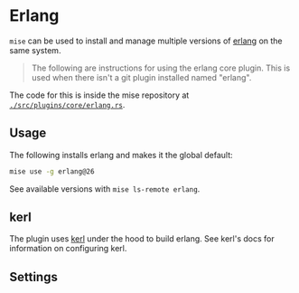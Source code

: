 # Erlang

`mise` can be used to install and manage multiple versions of [erlang](https://www.erlang.org/) on the same system.

> The following are instructions for using the erlang core plugin.
> This is used when there isn't a git plugin installed named "erlang".

The code for this is inside the mise repository at
[`./src/plugins/core/erlang.rs`](https://github.com/jdx/mise/blob/main/src/plugins/core/erlang.rs).

## Usage

The following installs erlang and makes it the global default:

```sh
mise use -g erlang@26
```

See available versions with `mise ls-remote erlang`.

## kerl

The plugin uses [kerl](https://github.com/kerl/kerl) under the hood to build erlang.
See kerl's docs for information on configuring kerl.

## Settings

<script setup>
import Settings from '/components/settings.vue';
</script>
<Settings child="erlang" :level="3" />
